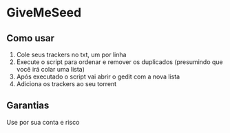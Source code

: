 GiveMeSeed
==========

Como usar
---------

1.  Cole seus trackers no txt, um por linha
2.  Execute o script para ordenar e remover os duplicados (presumindo que você irá colar uma lista)
3.  Após executado o script vai abrir o gedit com a nova lista
4.  Adiciona os trackers ao seu torrent

Garantias
---------
Use por sua conta e risco
